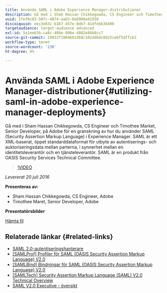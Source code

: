 ```yaml
---
title: Använda SAML i Adobe Experience Manager-distributioner
description: Gå med i Sham Hassan Chikkegowda, CS Engineer och Timothee Market, Senior Developer, på Adobe för en granskning av hur du använder SAML (Security Assertion Markup Language) i Experience Manager. SAML är ett XML-baserat, öppet standarddataformat för utbyte av autentiserings- och auktoriseringsdata mellan parterna, i synnerhet mellan en identitetsleverantör och en tjänsteleverantör.  SAML är en produkt från OASIS Security Services Technical Committee.
uuid: 1fef0c03-50fc-4874-aab3-6b8908a91938
discoiquuid: eec3e83c-b167-457e-8db7-41dfebb3b406
targetaudience: target-audience advanced
exl-id: 5a1ee63b-ca8c-408e-996e-d802e84b8cc7
source-git-commit: 19832f1904681d68c102ddbdc8925cebf5dffcb2
workflow-type: tm+mt
source-wordcount: '238'
ht-degree: 0%

---
```


# Använda SAML i Adobe Experience Manager-distributioner{#utilizing-saml-in-adobe-experience-manager-deployments}

Gå med i Sham Hassan Chikkegowda, CS Engineer och Timothee Market, Senior Developer, på Adobe för en granskning av hur du använder SAML (Security Assertion Markup Language) i Experience Manager. SAML är ett XML-baserat, öppet standarddataformat för utbyte av autentiserings- och auktoriseringsdata mellan parterna, i synnerhet mellan en identitetsleverantör och en tjänsteleverantör.  SAML är en produkt från OASIS Security Services Technical Committee.

>[!VIDEO](https://video.tv.adobe.com/v/19299/?quality=9)

*Levererat 20 juli 2016*

**Presenteras av:**

* Sham Hassan Chikkegowda, CS Engineer, Adobe
* Timothee Maret, Senior Developer, Adobe

**Presentatörsbilder**

[Hämta fil](assets/aem-gems-072016-saml.pdf)

## Relaterade länkar {#related-links}

* [SAML 2.0-autentiseringshanterare](https://docs.adobe.com/docs/en/aem/6-2/administer/security/saml-2-0-authenticationhandler.html)
* [[SAMLProf] Profiler för SAML (OASIS Security Assertion Markup Language) V2.0](https://docs.oasis-open.org/security/saml/v2.0/saml-profiles-2.0-os.pdf)
* [[SAMLBind] Bindningar för SAML (OASIS Security Assertion Markup Language) V2.0](https://docs.oasis-open.org/security/saml/v2.0/saml-bindings-2.0-os.pdf)
* [[SAMLTech] Security Assertion Markup Language (SAML) V2.0 Technical Overview](https://www.oasis-open.org/committees/download.php/27819/sstc-saml-tech-overview-2.0-cd-02.pdf)
* [SAML V2.0 Executive - översikt](https://www.oasis-open.org/committees/download.php/13525/sstc-saml-exec-overview-2.0-cd-01-2col.pdf)